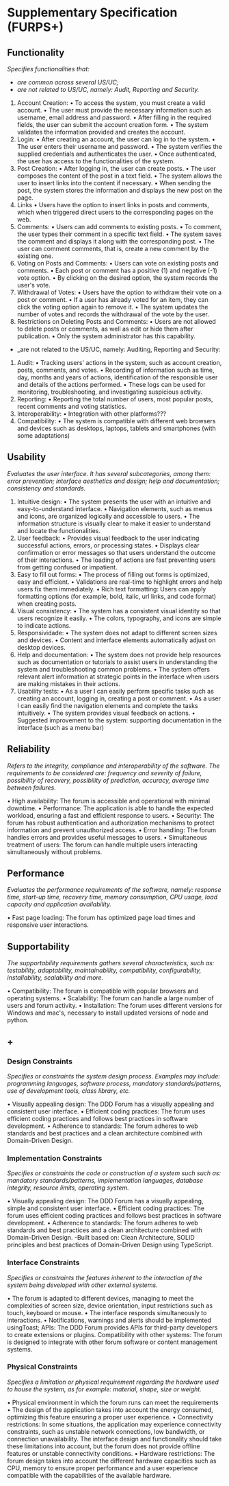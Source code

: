 # Supplementary Specification (FURPS+)

## Functionality

_Specifies functionalities that:_

- _are common across several US/UC;_
- _are not related to US/UC, namely: Audit, Reporting and Security._


1.	Account Creation:
•	To access the system, you must create a valid account.
•	The user must provide the necessary information such as username, email address and password.
•	After filling in the required fields, the user can submit the account creation form.
•	The system validates the information provided and creates the account.
2.	Login:
•	After creating an account, the user can log in to the system.
•	The user enters their username and password.
•	The system verifies the supplied credentials and authenticates the user.
•	Once authenticated, the user has access to the functionalities of the system.
3.	Post Creation:
•	After logging in, the user can create posts.
•	The user composes the content of the post in a text field.
•	The system allows the user to insert links into the content if necessary.
•	When sending the post, the system stores the information and displays the new post on the page.
4.	Links
•	Users have the option to insert links in posts and comments, which when triggered direct users to the corresponding pages on the web.
5.	Comments:
•	Users can add comments to existing posts.
•	To comment, the user types their comment in a specific text field.
•	The system saves the comment and displays it along with the corresponding post.
•	The user can comment comments, that is, create a new comment by the existing one.
6.	Voting on Posts and Comments:
•	Users can vote on existing posts and comments.
•	Each post or comment has a positive (1) and negative (-1) vote option.
•	By clicking on the desired option, the system records the user's vote.
7.	Withdrawal of Votes:
•	Users have the option to withdraw their vote on a post or comment.
•	If a user has already voted for an item, they can click the voting option again to remove it.
•	The system updates the number of votes and records the withdrawal of the vote by the user.
8.	Restrictions on Deleting Posts and Comments:
•	Users are not allowed to delete posts or comments, as well as edit or hide them after publication.
•	Only the system administrator has this capability.

- _are not related to the US/UC, namely: Auditing, Reporting and Security: 
1.	Audit:
•	Tracking users' actions in the system, such as account creation, posts, comments, and votes.
•	Recording of information such as time, day, months and years of actions, identification of the responsible user and details of the actions performed.
•	These logs can be used for monitoring, troubleshooting, and investigating suspicious activity.
2.	Reporting:
•	Reporting the total number of users, most popular posts, recent comments and voting statistics.
3.	Interoperability:
•	Integration with other platforms???
4.	Compatibility:
•	The system is compatible with different web browsers and devices such as desktops, laptops, tablets and smartphones (with some adaptations)




## Usability 

_Evaluates the user interface. It has several subcategories,
among them: error prevention; interface aesthetics and design; help and
documentation; consistency and standards._


1.	Intuitive design:
•	The system presents the user with an intuitive and easy-to-understand interface.
•	Navigation elements, such as menus and icons, are organized logically and accessible to users.
•	The information structure is visually clear to make it easier to understand and locate the functionalities.
2.	User feedback:
•	Provides visual feedback to the user indicating successful actions, errors, or processing states.
•	Displays clear confirmation or error messages so that users understand the outcome of their interactions.
•	The loading of actions are fast preventing users from getting confused or impatient.
3.	Easy to fill out forms:
•	The process of filling out forms is optimized, easy and efficient. 
•	Validations are real-time to highlight errors and help users fix them immediately.
•	Rich text formatting: Users can apply formatting options (for example, bold, italic, url links, and code format) when creating posts.
4.	Visual consistency:
•	The system has a consistent visual identity so that users recognize it easily.
•	The colors, typography, and icons are simple to indicate actions.
5.	Responsividade:
•	The system does not adapt to different screen sizes and devices.
•	Content and interface elements automatically adjust on desktop devices.
6.	Help and documentation:
•	The system does not provide help resources such as documentation or tutorials to assist users in understanding the system and troubleshooting common problems.
•	The system offers relevant alert information at strategic points in the interface when users are making mistakes in their actions.
7.	Usability tests:
•	As a user I can easily perform specific tasks such as creating an account, logging in, creating a post or comment.
•	As a user I can easily find the navigation elements and complete the tasks intuitively.
•	The system provides visual feedback on actions.
•	Suggested improvement to the system: supporting documentation in the interface (such as a menu bar)


## Reliability
_Refers to the integrity, compliance and interoperability of the software. The requirements to be considered are: frequency and severity of failure, possibility of recovery, possibility of prediction, accuracy, average time between failures._


•	High availability: The forum is accessible and operational with minimal downtime. 
•	Performance: The application is able to handle the expected workload, ensuring a fast and efficient response to users.
•	Security: The forum has robust authentication and authorization mechanisms to protect information and prevent unauthorized access. 
•	Error handling: The forum handles errors and provides useful messages to users.
•	Simultaneous treatment of users: The forum can handle multiple users interacting simultaneously without problems.


## Performance
_Evaluates the performance requirements of the software, namely: response time, start-up time, recovery time, memory consumption, CPU usage, load capacity and application availability._


•	Fast page loading: The forum has optimized page load times and responsive user interactions.

## Supportability
_The supportability requirements gathers several characteristics, such as:
testability, adaptability, maintainability, compatibility,
configurability, installability, scalability and more._ 



•	Compatibility: The forum is compatible with popular browsers and operating systems.
•	Scalability: The forum can handle a large number of users and forum activity.
•	Installation: The forum uses different versions for Windows and mac's, necessary to install updated versions of node and python.



## +

### Design Constraints

_Specifies or constraints the system design process. Examples may include: programming languages, software process, mandatory standards/patterns, use of development tools, class library, etc._
  

•	Visually appealing design: The DDD Forum has a visually appealing and consistent user interface.
•	Efficient coding practices: The forum uses efficient coding practices and follows best practices in software development.
•	Adherence to standards: The forum adheres to web standards and best practices and a clean architecture combined with Domain-Driven Design.



### Implementation Constraints

_Specifies or constraints the code or construction of a system such
such as: mandatory standards/patterns, implementation languages,
database integrity, resource limits, operating system._


•	Visually appealing design: The DDD Forum has a visually appealing, simple and consistent user interface.
•	Efficient coding practices: The forum uses efficient coding practices and follows best practices in software development.
•	Adherence to standards: The forum adheres to web standards and best practices and a clean architecture combined with Domain-Driven Design. -Built based on: Clean Architecture, SOLID principles and best practices of Domain-Driven Design using TypeScript.



### Interface Constraints
_Specifies or constraints the features inherent to the interaction of the
system being developed with other external systems._


•	The forum is adapted to different devices, managing to meet the complexities of screen size, device orientation, input restrictions such as touch, keyboard or mouse.
•	The interface responds simultaneously to interactions.
•	Notifications, warnings and alerts should be implemented usingToast; APIs: The DDD Forum provides APIs for third-party developers to create extensions or plugins. Compatibility with other systems: The forum is designed to integrate with other forum software or content management systems.


### Physical Constraints

_Specifies a limitation or physical requirement regarding the hardware used to house the system, as for example: material, shape, size or weight._

•	Physical environment in which the forum runs can meet the requirements 
•	The design of the application takes into account the energy consumed, optimizing this feature ensuring a proper user experience.
•	Connectivity restrictions: In some situations, the application may experience connectivity constraints, such as unstable network connections, low bandwidth, or connection unavailability. The interface design and functionality should take these limitations into account, but the forum does not provide offline features or unstable connectivity conditions.
•	Hardware restrictions: The forum design takes into account the different hardware capacities such as CPU, memory to ensure proper performance and a user experience compatible with the capabilities of the available hardware.
